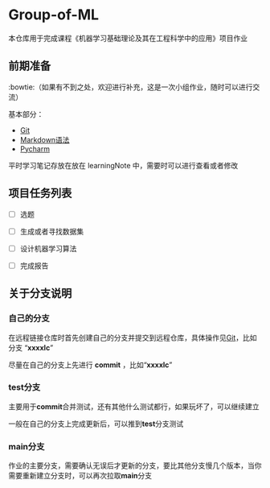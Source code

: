 # Group-of-ML

本仓库用于完成课程《机器学习基础理论及其在工程科学中的应用》项目作业



## 前期准备

:bowtie:（如果有不到之处，欢迎进行补充，这是一次小组作业，随时可以进行交流）

基本部分：

-  [Git](https://github.com/xxxxlc/Group-of-ML/blob/test/preparation/Git.md)
- [Markdown语法](https://github.com/xxxxlc/Group-of-ML/blob/test/preparation/Markdown语法.md)
- [Pycharm](https://github.com/xxxxlc/Group-of-ML/blob/test/preparation/Pycharm使用与安装.md)

平时学习笔记存放在放在 learningNote 中，需要时可以进行查看或者修改

## 项目任务列表

- [ ] 选题
- [ ] 生成或者寻找数据集
- [ ] 设计机器学习算法
- [ ] 完成报告



## 关于分支说明

### 自己的分支

在远程链接仓库时首先创建自己的分支并提交到远程仓库，具体操作见[Git](https://github.com/xxxxlc/Group-of-ML/blob/test/preparation/Git.md)，比如分支 “**xxxxlc**”

尽量在自己的分支上先进行 **commit** ，比如“**xxxxlc**”



### test分支

主要用于**commit**合并测试，还有其他什么测试都行，如果玩坏了，可以继续建立

一般在自己的分支上完成更新后，可以推到**test**分支测试



### main分支

作业的主要分支，需要确认无误后才更新的分支，要比其他分支慢几个版本，当你需要重新建立分支时，可以再次拉取**main**分支





